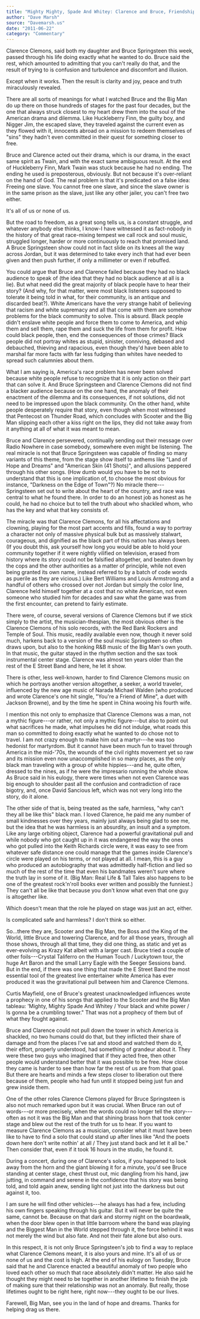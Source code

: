 ```yaml
---
title: "Mighty Mighty, Spade And Whitey: Clarence and Bruce, Friendship and Race"
author: "Dave Marsh"
source: "Davemarsh.us"
date: "2011-06-22"
category: "Commentary"
---
```


Clarence Clemons, said both my daughter and Bruce Springsteen this week, passed through his life doing exactly what he wanted to do. Bruce said the rest, which amounted to admitting that you can't really do that, and the result of trying to is confusion and turbulence and discomfort and illusion.

Except when it works. Then the result is clarity and joy, peace and truth miraculously revealed.

There are all sorts of meanings for what I watched Bruce and the Big Man do up there on those hundreds of stages for the past four decades, but the one that always struck closest to my heart drew them into the soul of the American drama and dilemma. Like Huckleberry Finn, the guilty boy, and Nigger Jim, the escaped slave, they traveled against the current even as they flowed with it, innocents abroad on a mission to redeem themselves of "sins" they hadn't even committed in their quest for something closer to free.

Bruce and Clarence acted out their drama, which is our drama, in the exact same spirit as Twain, and with the exact same ambiguous result. At the end of Huckleberry Finn, Mark Twain was stuck because he had no ending. The ending he used is preposterous, obviously. But not because it's over-reliant on the hand of God. The real problem is that it's predicated on a false idea: Freeing one slave. You cannot free one slave, and since the slave owner is in the same prison as the slave, just like any other jailer, you can't free two either.

It's all of us or none of us.

But the road to freedom, as a great song tells us, is a constant struggle, and whatever anybody else thinks, I know-I have witnessed it as fact-nobody in the history of that great race-mixing tempest we call rock and soul music, struggled longer, harder or more continuously to reach that promised land. A Bruce Springsteen show could not in fact slide on its knees all the way across Jordan, but it was determined to take every inch that had ever been given and then push further, if only a millimeter or even if rebuffed.

You could argue that Bruce and Clarence failed because they had no black audience to speak of (the idea that they had no black audience at all is a lie). But what need did the great majority of black people have to hear their story? (And why, for that matter, were most black listeners supposed to tolerate it being told in what, for their community, is an antique and discarded beat?). White Americans have the very strange habit of believing that racism and white supremacy and all that come with them are somehow problems for the black community to solve. This is absurd. Black people didn't enslave white people and force them to come to America, and whip them and sell them, rape them and suck the life from them for profit. How could black people, then, end the consequences of those crimes? Black people did not portray whites as stupid, sinister, conniving, debased and debauched, thieving and rapacious, even though they'd have been able to marshal far more facts with far less fudging than whites have needed to spread such calumnies about them.

What I am saying is, America's race problem has never been solved because white people refuse to recognize that it is only action on their part that can solve it. And Bruce Springsteen and Clarence Clemons did not find a blacker audience because on the one hand, the anomaly of their enactment of the dilemma and its consequences, if not solutions, did not need to be impressed upon the black community. On the other hand, white people desperately require that story, even though when most witnessed that Pentecost on Thunder Road, which concludes with Scooter and the Big Man slipping each other a kiss right on the lips, they did not take away from it anything at all of what it was meant to mean.

Bruce and Clarence persevered, continually sending out their message over Radio Nowhere in case somebody, somewhere even might be listening. The real miracle is not that Bruce Springsteen was capable of finding so many variants of this theme, from the stage show itself to anthems like "Land of Hope and Dreams" and "American Skin (41 Shots)", and allusions peppered through his other songs. (How dumb would you have to be not to understand that this is one implication of, to choose the most obvious for instance, "Darkness on the Edge of Town"?) No miracle there---Springsteen set out to write about the heart of the country, and race was central to what he found there. In order to do an honest job as honest as he could, he had no choice but to tell the truth about who shackled whom, who has the key and what that key consists of.

The miracle was that Clarence Clemons, for all his affectations and clowning, playing for the most part accents and fills, found a way to portray a character not only of massive physical bulk but as massively stalwart, courageous, and dignified as the black part of this nation has always been. (If you doubt this, ask yourself how long you would be able to hold your community together if it were nightly vilified on television, erased from history where its story could not be falsified altogether, and beaten down by the cops and the other authorities as a matter of principle, while not even being granted its own name, instead referred to by a batch of code words as puerile as they are vicious.) Like Bert Williams and Louis Armstrong and a handful of others who crossed over not Jordan but simply the color line, Clarence held himself together at a cost that no white American, not even someone who studied him for decades and saw what the game was from the first encounter, can pretend to fairly estimate.

There were, of course, several versions of Clarence Clemons but if we stick simply to the artist, the musician-thespian, the most obvious other is the Clarence Clemons of his solo records, with the Red Bank Rockers and Temple of Soul. This music, readily available even now, though it never sold much, harkens back to a version of the soul music Springsteen so often draws upon, but also to the honking R&B music of the Big Man's own youth. In that music, the guitar stayed in the rhythm section and the sax took instrumental center stage. Clarence was almost ten years older than the rest of the E Street Band and here, he let it show.

There is other, less well-known, harder to find Clarence Clemons music on which he portrays another version altogether, a seeker, a world traveler, influenced by the new age music of Narada Michael Walden (who produced and wrote Clarence's one hit single, "You're a Friend of Mine", a duet with Jackson Browne), and by the time he spent in China wooing his fourth wife.

I mention this not only to emphasize that Clarence Clemons was a man, not a mythic figure---or rather, not only a mythic figure---but also to point out what sacrifices he made, what impulses he did not indulge, what roads this man so committed to doing exactly what he wanted to do chose not to travel. I am not crazy enough to make him out a martyr---he was too hedonist for martyrdom. But it cannot have been much fun to travel through America in the mid-'70s, the wounds of the civil rights movement yet so raw and its mission even now unaccomplished in so many places, as the only black man traveling with a group of white hippies---and he, quite often, dressed to the nines, as if he were the impresario running the whole show. As Bruce said in his eulogy, there were times when not even Clarence was big enough to shoulder past all the confusion and contradiction of race bigotry, and, once David Sancious left, which was not very long into the story, do it alone.

The other side of that is, being treated as the safe, harmless, "why can't they all be like this" black man. I loved Clarence, he paid me any number of small kindnesses over they years, mainly just always being glad to see me, but the idea that he was harmless is an absurdity, an insult and a symptom. Like any large orbiting object, Clarence had a powerful gravitational pull and while nobody who got caught up in it was endangered the way the ones who got pulled into the Keith Richards circle were, it was easy to see from whatever safe distance one could manage that the games inside Clarence's circle were played on his terms, or not played at all. I mean, this is a guy who produced an autobiography that was admittedly half-fiction and lied so much of the rest of the time that even his bandmates weren't sure where the truth lay in some of it. (Big Man: Real Life & Tall Tales also happens to be one of the greatest rock'n'roll books ever written and possibly the funniest.) They can't all be like that because you don't know what even that one guy is altogether like.

Which doesn't mean that the role he played on stage was just an act, either.

Is complicated safe and harmless? I don't think so either.

So...there they are, Scooter and the Big Man, the Boss and the King of the World, little Bruce and towering Clarence, and for all those years, through all those shows, through all that time, they did one thing, as static and yet as ever-evolving as Krazy Kat albeit with a larger cast. Bruce tried a couple of other foils---Crystal Taliferro on the Human Touch / Luckytown tour, the huge Art Baron and the small Larry Eagle with the Seeger Sessions band. But in the end, if there was one thing that made the E Street Band the most essential tool of the greatest live entertainer white America has ever produced it was the gravitational pull between him and Clarence Clemons.

Curtis Mayfield, one of Bruce's greatest unacknowledged influences wrote a prophecy in one of his songs that applied to the Scooter and the Big Man tableau: 'Mighty, Mighty Spade And Whitey / Your black and white power / Is gonna be a crumbling tower." That was not a prophecy of them but of what they fought against.

Bruce and Clarence could not pull down the tower in which America is shackled, no two humans could do that, but they inflicted their share of damage and from the places I've sat and stood and watched them do it, their effort, properly understood, had something of grandeur about it. They were these two guys who imagined that if they acted free, then other people would understand better that it was possible to be free. How close they came is harder to see than how far the rest of us are from that goal. But there are hearts and minds a few steps closer to liberation out there because of them, people who had fun until it stopped being just fun and grew inside them.

One of the other roles Clarence Clemons played for Bruce Springsteen is also not much remarked upon but it was crucial. When Bruce ran out of words---or more precisely, when the words could no longer tell the story---often as not it was the Big Man and that shining brass horn that took center stage and blew out the rest of the truth for us to hear. If you want to measure Clarence Clemons as a musician, consider what it must have been like to have to find a solo that could stand up after lines like "And the poets down here don't write nothin' at all / They just stand back and let it all be." Then consider that, even if it took 16 hours in the studio, he found it.

During a concert, during one of Clarence's solos, if you happened to look away from the horn and the giant blowing it for a minute, you'd see Bruce standing at center stage, chest thrust out, mic dangling from his hand, jaw jutting, in command and serene in the confidence that his story was being told, and told again anew, sending light not just into the darkness but out against it, too.

I am sure he will find other vehicles---he always has had a few, including his own fingers speaking through his guitar. But it will never be quite the same, cannot be. Because on that dark and stormy night on the boardwalk, when the door blew open in that little barroom where the band was playing and the Biggest Man in the World stepped through it, the force behind it was not merely the wind but also fate. And not their fate alone but also ours.

In this respect, it is not only Bruce Springsteen's job to find a way to replace what Clarence Clemons meant, it is also yours and mine. It's all of us or none of us and the cost is high. At the end of his eulogy on Tuesday, Bruce said that he and Clarence enacted a beautiful anomaly of two people who loved each other so much that race absolutely didn't matter. He also said he thought they might need to be together in another lifetime to finish the job of making sure that their relationship was not an anomaly. But really, those lifetimes ought to be right here, right now---they ought to be our lives.

Farewell, Big Man, see you in the land of hope and dreams. Thanks for helping drag us there.